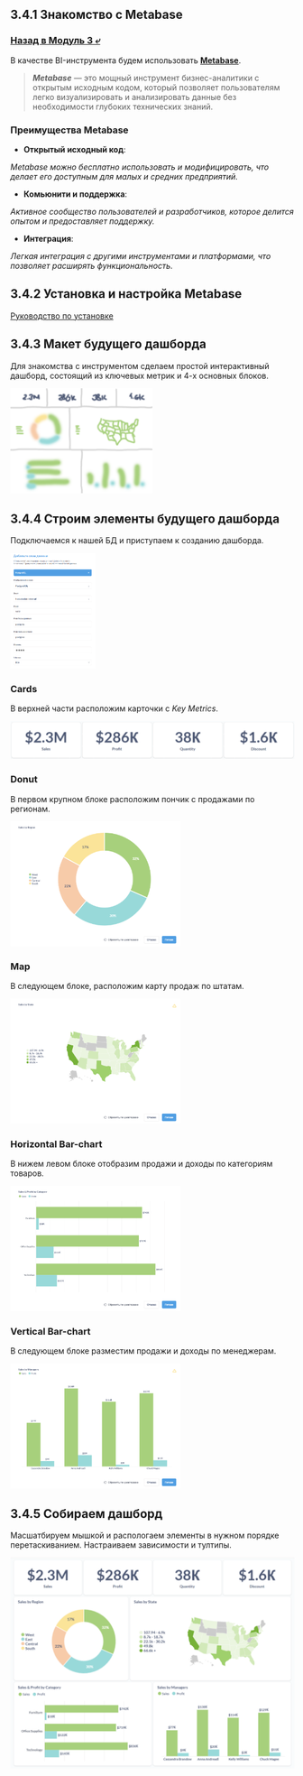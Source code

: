 ## 3.4.1 Знакомство с Metabase

### [Назад в Модуль 3 ⤶](/DE-101/Module3/readme.md)

В качестве BI-инструмента будем использовать **[Metabase](https://www.metabase.com/)**.

> ***Metabase*** — это мощный инструмент бизнес-аналитики с открытым исходным кодом, который позволяет пользователям легко 
> визуализировать и анализировать данные без необходимости глубоких технических знаний.

### Преимущества Metabase
- **Открытый исходный код**:

_Metabase можно бесплатно использовать и модифицировать, что делает его доступным для малых и средних предприятий._

- **Комьюнити и поддержка**:

_Активное сообщество пользователей и разработчиков, которое делится опытом и предоставляет поддержку._

- **Интеграция**:

_Легкая интеграция с другими инструментами и платформами, что позволяет расширять функциональность._

## 3.4.2 Установка и настройка Metabase

[Руководство по установке](metabase/metabase_install.md)

## 3.4.3 Макет будущего дашборда
Для знакомства с инструментом сделаем простой интерактивный дашборд, состоящий из ключевых метрик и 4-х основных блоков.

<img src="/DE-101/Module3/img/maket_mb.png" width="50%">

## 3.4.4 Строим элементы будущего дашборда
Подключаемся к нашей БД и приступаем к созданию дашборда.

<img src="/DE-101/Module3/img/connect_mb.png" width="30%">

### Cards
В верхней части расположим карточки с _Key Metrics_.

<img src="/DE-101/Module3/img/key_metrics_mb.png" width="100%">

### Donut
В первом крупном блоке расположим пончик с продажами по регионам.

<img src="/DE-101/Module3/img/donut_mb.png" width="60%">

### Map
В следующем блоке, расположим карту продаж по штатам.

<img src="/DE-101/Module3/img/map_mb.png" width="60%">

### Horizontal Bar-chart
В нижем левом блоке отобразим продажи и доходы по категориям товаров.

<img src="/DE-101/Module3/img/bar_cat_mb.png" width="60%">

### Vertical Bar-chart
В следующем блоке разместим продажи и доходы по менеджерам.

<img src="/DE-101/Module3/img/bar_man_mb.png" width="60%">

## 3.4.5 Собираем дашборд
Масшатбируем мышкой и распологаем элементы в нужном порядке перетаскиванием. Настраиваем зависимости и тултипы.

<img src="/DE-101/Module3/img/dashboard_mb.png">
